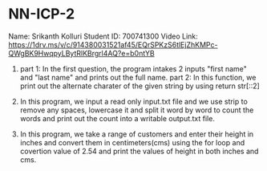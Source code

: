 # NN-ICP-2

Name: Srikanth Kolluri Student ID: 700741300 
Video Link: https://1drv.ms/v/c/914380031521af45/EQrSPKzS6tlEjZhKMPc-QWgBK9HwqpyLBytRlKBrgrl4AQ?e=b0ntYB
1. part 1: In the first question, the program intakes 2 inputs "first name" and "last name" and prints out the full name.
   part 2: In this function, we print out the alternate charater of the given string by using return str[::2]

2. In this program, we input a read only input.txt file and we use strip to remove any spaces, lowercase it and split it word by word to count the words and print out the count into a writable output.txt file.

3. In this program, we take a range of customers and enter their height in inches and convert them in centimeters(cms) using the for loop and covertion value of 2.54 and print the values of height in both inches and cms.
   
